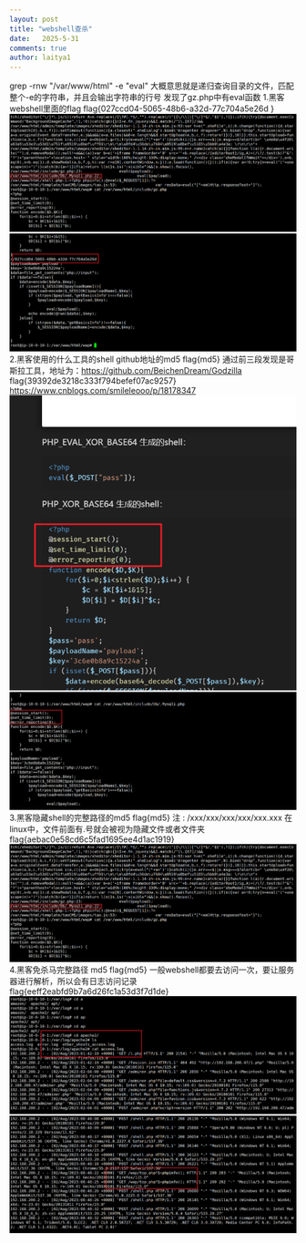 ```yaml
---
layout: post
title: "webshell查杀"
date:   2025-5-31
comments: true
author: laitya1
---
```


grep -rnw "/var/www/html" -e "eval"
大概意思就是递归查询目录的文件，匹配整个-e的字符串，并且会输出字符串的行号
发现了gz.php中有eval函数
1.黑客webshell里面的flag flag{027ccd04-5065-48b6-a32d-77c704a5e26d }
![3639d5db361ef5858ac8b19894b8b732.png](../images/3639d5db361ef5858ac8b19894b8b732.png)  
![78a3e6d8fe06424b5b766e673053dc08.png](../images/78a3e6d8fe06424b5b766e673053dc08.png)
2.黑客使用的什么工具的shell github地址的md5 flag{md5}
通过前三段发现是哥斯拉工具，地址为：https://github.com/BeichenDream/Godzilla
flag{39392de3218c333f794befef07ac9257}
https://www.cnblogs.com/smileleooo/p/18178347
![75276cb1bb12c7b510dc80d5d925f581.png](../images/75276cb1bb12c7b510dc80d5d925f581.png)
![d65216c457049ec1fb2e2b3dbd273e02.png](../images/d65216c457049ec1fb2e2b3dbd273e02.png)  
3.黑客隐藏shell的完整路径的md5 flag{md5} 注 : /xxx/xxx/xxx/xxx/xxx.xxx
在linux中，文件前面有.号就会被视为隐藏文件或者文件夹
flag{aebac0e58cd6c5fad1695ee4d1ac1919}
![3639d5db361ef5858ac8b19894b8b732.png](../images/3639d5db361ef5858ac8b19894b8b732.png)  
4.黑客免杀马完整路径 md5 flag{md5}
一般webshell都要去访问一次，要让服务器进行解析，所以会有日志访问记录
flag{eeff2eabfd9b7a6d26fc1a53d3f7d1de}
![403faee85b38d038edd3b3bc178be434.png](../images/403faee85b38d038edd3b3bc178be434.png)  
![aab86803a13fbbd788bd0c10e526988e.png](../images/aab86803a13fbbd788bd0c10e526988e.png)  

